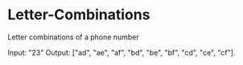 # Letter-Combinations
Letter combinations of a phone number

Input: "23"
Output: ["ad", "ae", "af", "bd", "be", "bf", "cd", "ce", "cf"].
